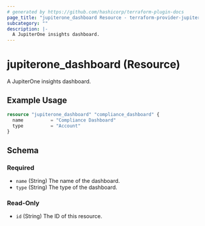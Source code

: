 ```yaml
---
# generated by https://github.com/hashicorp/terraform-plugin-docs
page_title: "jupiterone_dashboard Resource - terraform-provider-jupiterone"
subcategory: ""
description: |-
  A JupiterOne insights dashboard.
---
```


# jupiterone_dashboard (Resource)

A JupiterOne insights dashboard.

## Example Usage

```terraform
resource "jupiterone_dashboard" "compliance_dashboard" {
  name          = "Compliance Dashboard"
  type          = "Account"
}
```

<!-- schema generated by tfplugindocs -->
## Schema

### Required

- `name` (String) The name of the dashboard.
- `type` (String) The type of the dashboard.

### Read-Only

- `id` (String) The ID of this resource.


